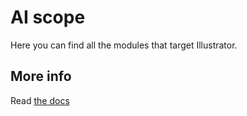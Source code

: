# AI scope

Here you can find all the modules that target Illustrator.


## More info

Read [the docs](../docs/README.md)
